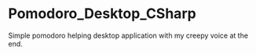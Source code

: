 # Pomodoro_Desktop_CSharp
Simple pomodoro helping desktop application with my creepy voice at the end.
